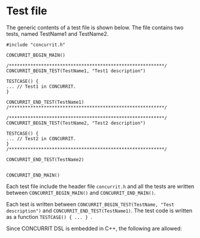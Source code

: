 # Test file #

The generic contents of a test file is shown below.
The file contains two tests, named TestName1 and TestName2.
```
#include "concurrit.h"

CONCURRIT_BEGIN_MAIN()

/**********************************************************/
CONCURRIT_BEGIN_TEST(TestName1, "Test1 description")

TESTCASE() { 
... // Test1 in CONCURRIT.
}

CONCURRIT_END_TEST(TestName1)
/**********************************************************/

/**********************************************************/
CONCURRIT_BEGIN_TEST(TestName2, "Test2 description")

TESTCASE() { 
... // Test2 in CONCURRIT.
}
/**********************************************************/

CONCURRIT_END_TEST(TestName2)


CONCURRIT_END_MAIN()
```

Each test file include the header file `concurrit.h` and all the tests are written between `CONCURRIT_BEGIN_MAIN()` and `CONCURRIT_END_MAIN()`.

Each test is written between `CONCURRIT_BEGIN_TEST(TestName, "Test description")` and `CONCURRIT_END_TEST(TestName1)`. The test code is written as a function `TESTCASE() { ... } `.

Since CONCURRIT DSL is embedded in C++, the following are allowed: